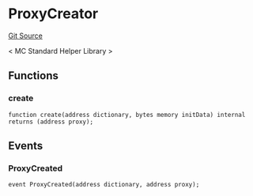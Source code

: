 # ProxyCreator
[Git Source](https://github.com/metacontract/mc/blob/8438d83ed04f942f1b69f22b0cb556723d88a8f9/plugin-functions/std/functions/internal/ProxyCreator.sol)

< MC Standard Helper Library >


## Functions
### create


```solidity
function create(address dictionary, bytes memory initData) internal returns (address proxy);
```

## Events
### ProxyCreated

```solidity
event ProxyCreated(address dictionary, address proxy);
```

